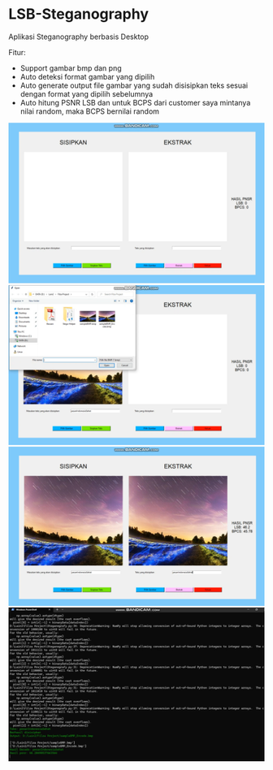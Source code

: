 # LSB-Steganography
Aplikasi Steganography berbasis Desktop

Fitur:
- Support gambar bmp dan png
- Auto deteksi format gambar yang dipilih
- Auto generate output file gambar yang sudah disisipkan teks sesuai dengan format yang dipilih sebelumnya
- Auto hitung PSNR LSB dan untuk BCPS dari customer saya mintanya nilai random, maka BCPS bernilai random

![image description](https://github.com/Tektek9/LSB-Steganography/blob/main/1.png)
![image description](https://github.com/Tektek9/LSB-Steganography/blob/main/2.png)
![image description](https://github.com/Tektek9/LSB-Steganography/blob/main/3.png)
![image description](https://github.com/Tektek9/LSB-Steganography/blob/main/4.png)